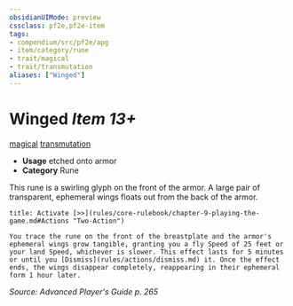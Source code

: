 ```yaml
---
obsidianUIMode: preview
cssclass: pf2e,pf2e-item
tags:
- compendium/src/pf2e/apg
- item/category/rune
- trait/magical
- trait/transmutation
aliases: ["Winged"]
---
```

# Winged *Item 13+*  
[magical](rules/traits/magical.md "Magical Item Trait")  [transmutation](rules/traits/transmutation.md "Transmutation School Trait")  

- **Usage** etched onto armor
- **Category** Rune

This rune is a swirling glyph on the front of the armor. A large pair of transparent, ephemeral wings floats out from the back of the armor.

```ad-embed-ability
title: Activate [>>](rules/core-rulebook/chapter-9-playing-the-game.md#Actions "Two-Action")

You trace the rune on the front of the breastplate and the armor's ephemeral wings grow tangible, granting you a fly Speed of 25 feet or your land Speed, whichever is slower. This effect lasts for 5 minutes or until you [Dismiss](rules/actions/dismiss.md) it. Once the effect ends, the wings disappear completely, reappearing in their ephemeral form 1 hour later.
```

*Source: Advanced Player's Guide p. 265*